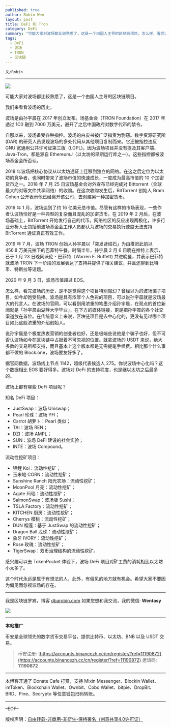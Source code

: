 ```yaml
---
published: true
author: Robin Wen
layout: post
title: DeFi 和 Tron
category: DeFi
summary: "可能大家对波场都比较熟悉了，这是一个由国人主导的区块链项目。怎么样，看完波场的历史，是不是觉得这个项目特别魔幻？曾经以为的波场骗子项目，如今却饱受热捧。波场是具有浓厚个人色彩的项目，可以说孙宇晨就是波场最大的代言人。在波场的官网，可以看到用浓重的笔墨介绍孙宇晨，在观点的首位新闻就是「孙宇晨由湖畔大学毕业」，在下方的媒体链接，更是把孙宇晨的各个社交渠道放在首位。在传统意义上来说，区块链项目是去中心化的，更没有见过哪个项目如此这般浓重的介绍创始人。这个时代永远是属于有想法的人，此外，有偏见的地方就有机会。希望大家不要因为偏见而忽视波场的存在。"
tags:
  - DeFi
  - 波场
  - TRON
  - 区块链
---
```


`文/Robin`

***

![](https://cdn.dbarobin.com/nwplse8.png)

可能大家对波场都比较熟悉了，这是一个由国人主导的区块链项目。

我们来看看波场的历史。

波场是由孙宇晨在 2017 年创立发布。场基金会（TRON Foundation）在 2017 年透过 1C0 融到 7000 万美元，避开了之后中国政府对数字代币的禁令。

自那以来，波场备受各种指控。波场的白皮书被广泛指责为剽窃。数字资源研究所 (DAR) 的研究人员发现波场的多处代码从其他项目复制而来。它还被指控违反 GNU 宽通用公共许可证第三版（LGPL)，因为波场项目并没有提及其客户端、Java-Tron，都是源自 EthereumJ（以太坊的早期运行库之一）。这些指控都被波场基金会所否认。

2018 年波场把核心协议从以太坊通证上迁移到独立的网络。在这之后定位为以太坊的竞争者，也同时带来了波场市值的快速成长，一度成为最高市值的 10 个加密货币之一。2018 年 7 月 25 日波场基金会对外宣布已经完成对 Bittorrent（全球最大的对等文件共享网络）的收购。在这次收购发生后，BitTorrent 创始人 Bram Cohen 公开表示他已经离开该公司，去创建另一种加密货币。

2019 年 1 月，波场达到了约 16 亿美元总市值。尽管有这样的市场表现，一些作者认波场恰好是一种典型的复杂而且混乱的加密货币。在 2019 年 2 月后，在波场基础上，BitTorrent 开始发行自己的代币。网络社区的反应出现两极化，许多行业分析人士包括前波场基金会工作人员都认为波场的交易执行速度无法支持 BitTorrent 通证真正有效工作。

2019 年 7 月，波场 TRON 创始人孙宇晨以「突发肾结石」为由推迟此前以 456.8 万美元拍下的巴菲特午餐。时隔半年，孙宇晨 2 月 6 日晚在推特上表示，已于 1 月 23 日晚同沃伦・巴菲特（Warren E. Buffett) 共进晚餐，并表示巴菲特就波场 TRON 下一阶段的发展表达了支持并提供了相关建议，并且还聊到比特币、特斯拉等话题。

2020 年 9 月 3 日，波场市值超过 EOS。

怎么样，看完波场的历史，是不是觉得这个项目特别魔幻？曾经以为的波场骗子项目，如今却饱受热捧。波场是具有浓厚个人色彩的项目，可以说孙宇晨就是波场最大的代言人。在波场的官网，可以看到用浓重的笔墨介绍孙宇晨，在观点的首位新闻就是「孙宇晨由湖畔大学毕业」，在下方的媒体链接，更是把孙宇晨的各个社交渠道放在首位。在传统意义上来说，区块链项目是去中心化的，更没有见过哪个项目如此这般浓重的介绍创始人。

说孙宇晨是个极度热衷营销的创业者也好，还是极端些说他是个骗子也好，但不可否认波场如今在区块链中占据着不可忽视的位置。就拿波场的 USDT 来说，绝大多数的交易所都支持，而且基本上这个版本都是无需提笔手续费。相比那个什么事都不做的 Block.one，波场要友好多了。

据官网数据，波场线上节点 1142，超级代表候选人 275。你说波场中心化吗？这个数据相比 EOS 要好得多。波场对 DeFi 的支持程度，也是继以太坊之后最多的。

波场上都有哪些 DeFi 项目呢？

知名 DeFi 项目：

* JustSwap：波场 Uniswap；
* Pearl 珍珠：波场 YFI；
* Carrot 胡萝卜：Pearl 类似；
* TAI：波场 REN；
* DZI：波场 AMPL；
* SUN：波场 DeFi 建设的社会实验；
* INTE：波场 Compound。

流动性挖矿项目：

* 锦鲤 Koi：流动性挖矿；
* 玉米地 CORN：流动性挖矿；
* Sunshine Ranch 阳光农场：流动性挖矿；
* MoonPool 月亮：流动性挖矿；
* Agate 玛瑙：流动性挖矿；
* SalmonSwap：波场版 Sushi；
* TSLA Factory：流动性挖矿；
* KITCHEN 厨房：流动性挖矿；
* Cherrys 樱桃：流动性挖矿；
* DUN 榴莲：基于 JustSwap 的流动性挖矿；
* Dragon Ball 龙珠：流动性挖矿；
* 象牙 IVORY：流动性挖矿；
* Rose 玫瑰：流动性挖矿；
* TigerSwap：双币治理结构的流动性挖矿。

感兴趣可以去 TokenPocket 体验下，波场 DeFi 项目对矿工费的消耗相比以太坊小太多了。

这个时代永远是属于有想法的人，此外，有偏见的地方就有机会。希望大家不要因为偏见而忽视波场的存在。

***

我是区块链罗宾，博客 [dbarobin.com](https://dbarobin.com/)
如果您想和我交流，我的微信: **Wentasy**

![](https://cdn.dbarobin.com/v4yywe2.png)

***

**本站推广**

币安是全球领先的数字货币交易平台，提供比特币、以太坊、BNB 以及 USDT 交易。

> 币安注册: [https://accounts.binancezh.cc/cn/register/?ref=11190872](https://accounts.binancezh.cc/cn/register/?ref=11190872)
> 邀请码: **11190872**

***

本博客开通了 Donate Cafe 打赏，支持 Mixin Messenger、Blockin Wallet、imToken、Blockchain Wallet、Ownbit、Cobo Wallet、bitpie、DropBit、BRD、Pine、Secrypto 等任意钱包扫码转账。

<center>
    <div class="--donate-button"
         data-button-id="f8b9df0d-af9a-460d-8258-d3f435445075"
    ></div>
</center>

***

–EOF–

版权声明：[自由转载-非商用-非衍生-保持署名（创意共享4.0许可证）](http://creativecommons.org/licenses/by-nc-nd/4.0/deed.zh)